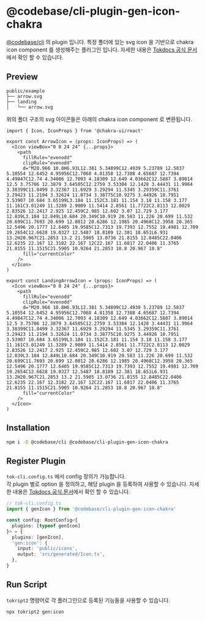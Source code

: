 # @codebase/cli-plugin-gen-icon-chakra

[@codebase/cli](../../cli/README.md) 의 plugin 입니다.
특정 폴더에 있는 svg icon 을 기반으로 chakra icon component 를 생성해주는 플러그인 입니다. 자세한 내용은 [Tokdocs 공식 문서](https://www.codebase.page/docs/docs/tokript/Offical%20Plugins/gen-icon-chakra)에서 확인 할 수 있습니다.

## Preview

```
public/example
├── arrow.svg
├── landing
│   └── arrow.svg
```

위의 폴더 구조의 svg 아이콘들은 아래의 chakra icon component 로 변환됩니다.

```tsx
import { Icon, IconProps } from '@chakra-ui/react'

export const ArrowIcon = (props: IconProps) => (
  <Icon viewBox="0 0 24 24" {...props}>
    <path
      fillRule="evenodd"
      clipRule="evenodd"
      d="M20.966 10.8H6.93L12.381 5.34899C12.4939 5.23789 12.5837 5.10554 12.6452 4.95956C12.7068 4.81358 12.7388 4.65687 12.7394 4.49847C12.74 4.34006 12.7093 4.18309 12.649 4.03662C12.5887 3.89014 12.5 3.75706 12.3879 3.64505C12.2759 3.53304 12.1428 3.44431 11.9964 3.38399C11.8499 3.32367 11.6929 3.29294 11.5345 3.29359C11.3761 3.29423 11.2194 3.32624 11.0734 3.38775C10.9275 3.44926 10.7951 3.53907 10.684 3.65199L3.184 11.152C3.181 11.154 3.18 11.158 3.177 11.161C3.01249 11.3289 2.9009 11.5414 2.8561 11.7722C2.8113 12.0029 2.83526 12.2417 2.925 12.459C2.985 12.602 3.07 12.729 3.177 12.839L3.184 12.849L10.684 20.349C10.919 20.583 11.226 20.699 11.532 20.699C11.7693 20.699 12.0012 20.6286 12.1985 20.4968C12.3958 20.365 12.5496 20.1777 12.6405 19.9585C12.7313 19.7393 12.7552 19.4981 12.709 19.2654C12.6628 19.0327 12.5487 18.8189 12.381 18.651L6.931 13.2H20.967C21.2853 13.2 21.5905 13.0736 21.8155 12.8485C22.0406 12.6235 22.167 12.3182 22.167 12C22.167 11.6817 22.0406 11.3765 21.8155 11.1515C21.5905 10.9264 21.2853 10.8 20.967 10.8"
      fill="currentColor"
    />
  </Icon>
)

export const LandingArrowIcon = (props: IconProps) => (
  <Icon viewBox="0 0 24 24" {...props}>
    <path
      fillRule="evenodd"
      clipRule="evenodd"
      d="M20.966 10.8H6.93L12.381 5.34899C12.4939 5.23789 12.5837 5.10554 12.6452 4.95956C12.7068 4.81358 12.7388 4.65687 12.7394 4.49847C12.74 4.34006 12.7093 4.18309 12.649 4.03662C12.5887 3.89014 12.5 3.75706 12.3879 3.64505C12.2759 3.53304 12.1428 3.44431 11.9964 3.38399C11.8499 3.32367 11.6929 3.29294 11.5345 3.29359C11.3761 3.29423 11.2194 3.32624 11.0734 3.38775C10.9275 3.44926 10.7951 3.53907 10.684 3.65199L3.184 11.152C3.181 11.154 3.18 11.158 3.177 11.161C3.01249 11.3289 2.9009 11.5414 2.8561 11.7722C2.8113 12.0029 2.83526 12.2417 2.925 12.459C2.985 12.602 3.07 12.729 3.177 12.839L3.184 12.849L10.684 20.349C10.919 20.583 11.226 20.699 11.532 20.699C11.7693 20.699 12.0012 20.6286 12.1985 20.4968C12.3958 20.365 12.5496 20.1777 12.6405 19.9585C12.7313 19.7393 12.7552 19.4981 12.709 19.2654C12.6628 19.0327 12.5487 18.8189 12.381 18.651L6.931 13.2H20.967C21.2853 13.2 21.5905 13.0736 21.8155 12.8485C22.0406 12.6235 22.167 12.3182 22.167 12C22.167 11.6817 22.0406 11.3765 21.8155 11.1515C21.5905 10.9264 21.2853 10.8 20.967 10.8"
      fill="currentColor"
    />
  </Icon>
)
```

## Installation

```bash
npm i -D @codebase/cli @codebase/cli-plugin-gen-icon-chakra
```

## Register Plugin

`tok-cli.config.ts` 에서 config 정의가 가능합니다.<br/>
각 plugin 별로 option 을 정의하고, 해당 plugin 을 등록하여 사용할 수 있습니다.
자세한 내용은 [Tokdocs 공식 문서](https://www.codebase.page/docs/docs/tokript/Offical%20Plugins/gen-icon-chakra)에서 확인 할 수 있습니다.

```ts
// tok-cli.config.ts
import { genIcon } from '@codebase/cli-plugin-gen-icon-chakra'

const config: RootConfig<{
  plugins: [typeof genIcon]
}> = {
  plugins: [genIcon],
  'gen:icon': {
    input: 'public/icons',
    output: 'src/generated/Icon.ts',
  },
}
```

## Run Script

`tokript2` 명령어로 각 플러그인으로 등록된 기능들을 사용할 수 있습니다.

```bash
npx tokript2 gen:icon
```
